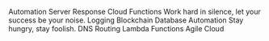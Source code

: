 Automation Server Response Cloud Functions Work hard in silence, let your success be your noise. Logging Blockchain Database
Automation Stay hungry, stay foolish. DNS Routing Lambda Functions Agile Cloud

